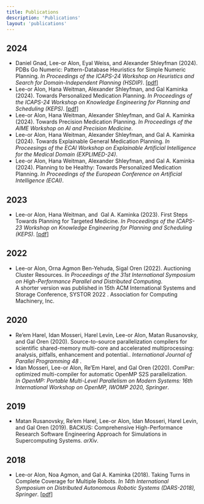 ```yaml
---
title: Publications
description: 'Publications'
layout: 'publications'
---
```


## 2024
<ul>
<li>Daniel Gnad, Lee-or Alon, Eyal Weiss, and Alexander Shleyfman (2024). PDBs Go Numeric: Pattern-Database Heuristics for Simple Numeric Planning. <i>In Proceedings of the ICAPS-24 Workshop on Heuristics and Search for Domain-Independent Planning (HSDIP)</i>.  <a href=" HSDIP-24_paper_13.pdf " 
            target="_blank">[pdf]</i></a>
<li>Lee-or Alon, Hana Weitman, Alexander Shleyfman, and Gal Kaminka (2024). Towards Personalized Medication Planning. <i>In Proceedings of the ICAPS-24 Workshop on Knowledge Engineering for Planning and Scheduling (KEPS)</i>.  <a href=" KEPS-24_paper_16.pdf " 
            target="_blank">[pdf]</i></a>
<li>Lee-or Alon, Hana Weitman, Alexander Shleyfman, and Gal A. Kaminka (2024). Towards Precision Medication Planning. <i>In Proceedings of the AIME Workshop on AI and Precision Medicine</i>. 
<li>Lee-or Alon, Hana Weitman, Alexander Shleyfman, and Gal A. Kaminka (2024). Towards Explainable General Medication Planning. <i>In Proceesings of the ECAI Workshop on Explainable Artificial Intelligence for the Medical Domain (EXPLIMED-24)</i>. 
<li>Lee-or Alon, Hana Weitman, Alexander Shleyfman, and Gal A. Kaminka (2024). Planning to be Healthy: Towards Personalized Medication Planning. <i>In Proceedings of the European Conference on Artificial Intelligence (ECAI)</i>. 
</ul>

## 2023
<ul>
<li>Lee-or Alon, Hana Weitman, and  Gal A. Kaminka (2023). First Steps Towards Planning for Targeted Medicine. <i>In Proceedings of the ICAPS-23 Workshop on Knowledge Engineering for Planning and Scheduling (KEPS)</i>.  <a href=" KEPS-23_paper_8750.pdf " 
            target="_blank">[pdf]</i></a>
</ul>

## 2022
<ul>
<li>Lee-or Alon, Orna Agmon Ben-Yehuda, Sigal Oren (2022). Auctioning Cluster Resources. <i>In Proceedings of the 31st International Symposium on High-Performance Parallel and Distributed Computing</i>. </br> A shorter version was published in 15th ACM International Systems and Storage Conference, SYSTOR 2022 . Association for Computing Machinery, Inc.
</ul>

## 2020
<ul>
<li>Re’em Harel, Idan Mosseri, Harel Levin, Lee-or Alon, Matan Rusanovsky, and Gal Oren (2020). Source-to-source parallelization compilers for scientific shared-memory multi-core and accelerated multiprocessing: analysis, pitfalls, enhancement and potential.. <i>International Journal of Parallel Programming 48 </i>. 
<li>Idan Mosseri, Lee-or Alon, Re’Em Harel, and Gal Oren (2020). ComPar: optimized multi-compiler for automatic OpenMP S2S parallelization. <i>In OpenMP: Portable Multi-Level Parallelism on Modern Systems: 16th International Workshop on OpenMP, IWOMP 2020, Springer</i>. 
</ul>

## 2019
<ul>
<li>Matan Rusanovsky, Re’em Harel, Lee-or Alon, Idan Mosseri, Harel Levin, and Gal Oren (2019). BACKUS: Comprehensive High-Performance Research Software Engineering Approach for Simulations in Supercomputing Systems. <i>arXiv</i>. 
</ul>

## 2018
<ul>
<li>Lee-or Alon, Noa Agmon, and Gal A. Kaminka (2018). Taking Turns in Complete Coverage for Multiple Robots. <i>In 14th International Symposium on Distributed Autonomous Robotic Systems (DARS-2018), Springer</i>.  <a href=" dars18.pdf " 
            target="_blank">[pdf]</i></a>
</ul>

